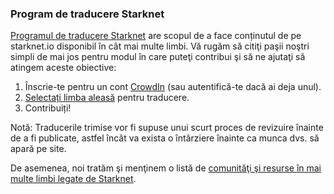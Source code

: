 ### Program de traducere Starknet

[Programul de traducere Starknet](https://starkware.crowdin.com/starknet-web) are scopul de a face conținutul de pe starknet.io disponibil în cât mai multe limbi. Vă rugăm să citiţi paşii noştri simpli de mai jos pentru modul în care puteţi contribui şi să ne ajutaţi să atingem aceste obiective:

1. Înscrie-te pentru un cont [CrowdIn](https://crowdin.com/) (sau autentifică-te dacă ai deja unul).
2. [Selectați limba aleasă](https://starkware.crowdin.com/starknet-web) pentru traducere.
3. Contribuiți!

Notă: Traducerile trimise vor fi supuse unui scurt proces de revizuire înainte de a fi publicate, astfel încât va exista o întârziere înainte ca munca dvs. să apară pe site.

De asemenea, noi tratăm şi menţinem o listă de [comunităţi şi resurse în mai multe limbi legate de Starknet](/en/community/language-resources).